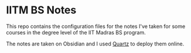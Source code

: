 # IITM BS Notes

This repo contains the configuration files for the notes I've taken for some courses in the degree level of the IIT Madras BS program.



The notes are taken on Obsidian and I used [Quartz](https://quartz.jzhao.xyz/) to deploy them online. 
